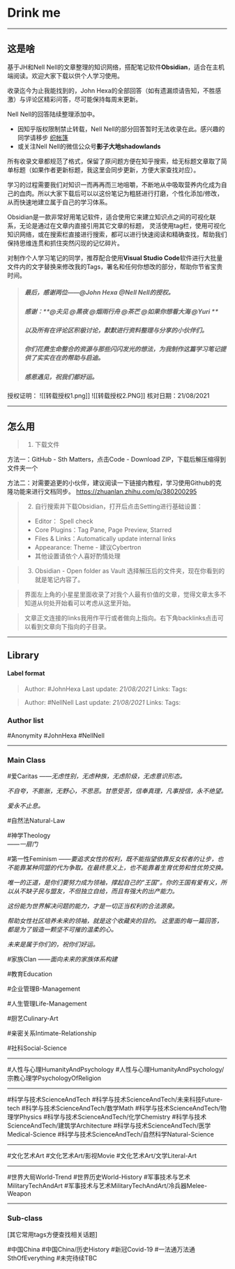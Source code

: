 # Drink me

---

## 这是啥

基于JH和Nell Nell的文章整理的知识网络，搭配笔记软件**Obsidian**，适合在主机端阅读。欢迎大家下载以供个人学习使用。 
  
收录迄今为止我能找到的，John Hexa的全部回答（如有遗漏烦请告知，不胜感激）与评论区精彩问答，尽可能保持每周末更新。

Nell Nell的回答陆续整理添加中。

 - 因知乎版权限制禁止转载，Nell Nell的部分回答暂时无法收录在此。感兴趣的同学请移步 [织帐篷](https://www.zhihu.com/collection/313814574) 
 - 或关注Nell Nell的微信公众号**影子大地shadowlands**
  
所有收录文章都规范了格式，保留了原问题方便在知乎搜索，给无标题文章取了简单标题（如果作者更新标题，我这里会同步更新，方便大家查找对应）。  

学习的过程需要我们对知识一而再再而三地咀嚼，不断地从中吸取营养内化成为自己的血肉。所以大家下载后可以以这份笔记为粗胚进行打磨，个性化添加/修改，从而快速地建立属于自己的学习体系。  
  
Obsidian是一款非常好用笔记软件，适合使用它来建立知识点之间的可视化联系，无论是通过在文章内直接引用其它文章的标题， 灵活使用tag栏，使用可视化知识网络，或在搜索栏直接进行搜索，都可以进行快速阅读和精确查找，帮助我们保持思维连贯和抓住突然闪现的记忆碎片。  
  
对制作个人学习笔记的同学，推荐配合使用**Visual Studio Code**软件进行大批量文件内的文字替换来修改我的Tags，署名和任何你想改的部分，帮助你节省宝贵时间。


>##### 最后，感谢两位——**@John Hexa** **@Nell Nell**的授权。
>
>##### 感谢：**@夫见 @黑夜 @烟雨行舟 @茶芒 @如果你想看大海 @Yuri **
>##### 以及所有在评论区积极讨论，默默进行资料整理与分享的小伙伴们。
>
>##### 你们花费生命整合的资源与那些闪闪发光的想法，为我制作这篇学习笔记提供了实实在在的帮助与启迪。
>##### **感恩遇见，祝我们都好运。**
>



授权证明：
![[转载授权1.png]]
![[转载授权2.PNG]]
核对日期：21/08/2021

---
## 怎么用

>1. 下载文件

方法一：GitHub - Sth Matters，点击Code - Download ZIP，下载后解压缩得到文件夹一个

方法二：对需要追更的小伙伴，建议阅读一下链接内教程，学习使用Github的克隆功能来进行文档同步。
https://zhuanlan.zhihu.com/p/380200295

>2. 自行搜索并下载Obsidian，打开后点击Setting进行基础设置：
> - Editor： Spell check
> - Core Plugins：Tag Pane, Page Preview, Starred
> - Files & Links：Automatically update internal links
> - Appearance: Theme - 建议Cybertron
> - 其他设置请依个人喜好酌情处理

>3. Obsidian - Open folder as Vault 选择解压后的文件夹，现在你看到的就是笔记内容了。

>界面左上角的小星星里面收录了对我个人最有价值的文章，觉得文章太多不知道从何处开始看可以考虑从这里开始。  

>文章正文连接的links我用作平行或者做向上指向。右下角backlinks点击可以看到文章向下指向的子目录。

---

## Library

#### Label format
> Author: #JohnHexa 
Last update: *21/08/2021* 
Links:
Tags: 

> Author: #NellNell 
Last update: *21/08/2021* 
Links:
Tags: 

### Author list
#Anonymity 
#JohnHexa 
#NellNell 

---
### Main Class

#爱Caritas
*——无虑性别，无虑种族，无虑阶级，无虑意识形态。*

*不自夸，不膨胀，无野心，不思恶。甘愿受苦，信奉真理，凡事授信，永不绝望。*

*爱永不止息。*


#自然法Natural-Law 


#神学Theology  
*——一扇门*


#第一性Feminism 
*——要追求女性的权利，既不能指望依靠反女权者的让步，也不能靠某种同盟的代为争取。在最终意义上，也不能靠着生育优势和性优势交换。*

*唯一的正道，是你们要努力成为领袖，撑起自己的“王国”。你的王国有爱有义，所以从不缺子民与盟友，不但独立自给，而且有强大的出产能力。*

*这份能为世界解决问题的能力，才是一切正当权利的合法源泉。*

*帮助女性社区培养未来的领袖，就是这个收藏夹的目的。
这里面的每一篇回答，都是为了锻造一颗坚不可摧的温柔的心。*

*未来是属于你们的，祝你们好运。*


#家族Clan 
*——面向未来的家族体系构建*


#教育Education

#企业管理B-Management

#人生管理Life-Management

#厨艺Culinary-Art

#亲密关系Intimate-Relationship

#社科Social-Science 

---

#人性与心理HumanityAndPsychology
#人性与心理HumanityAndPsychology/宗教心理学PsychologyOfReligion 

---

#科学与技术ScienceAndTech
#科学与技术ScienceAndTech/未来科技Future-tech
#科学与技术ScienceAndTech/数学Math 
#科学与技术ScienceAndTech/物理学Physics 
#科学与技术ScienceAndTech/化学Chemistry 
#科学与技术ScienceAndTech/建筑学Architecture 
#科学与技术ScienceAndTech/医学Medical-Science 
#科学与技术ScienceAndTech/自然科学Natural-Science 

---

#文化艺术Art
#文化艺术Art/影视Movie 
#文化艺术Art/文学Literal-Art 

---

#世界大局World-Trend
#世界历史World-History
#军事技术与艺术MilitaryTechAndArt
#军事技术与艺术MilitaryTechAndArt/冷兵器Melee-Weapon 


---
### Sub-class 

[其它常用tags方便查找相关话题]

#中国China
#中国China/历史History 
#新冠Covid-19
#一法通万法通SthOfEverything 
#未完待续TBC 


